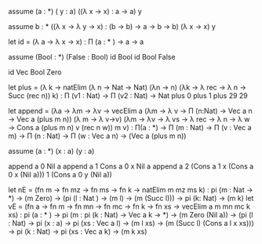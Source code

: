 assume (a : *) ( y : a)
((λ x → x) : a → a) y

assume b : *
((λ x → λ y → x) : (b → b) → a → b → b) (λ x → x) y

let id = (λ a → λ x → x) : Π (a : * ) → a → a

assume (Bool : *) (False : Bool)
id Bool
id Bool False

id Vec Bool Zero

let plus = (λ k → natElim (λ n → Nat → Nat) (λn → n) (λk → λ rec → λ n → Succ (rec n)) k) : Π (v1 : Nat) → Π (v2 : Nat) → Nat
plus 0
plus 1
plus 29 29

let append = (λa → λm → λv → vecElim a (λm → λ v → Π (n:Nat) → Vec a n → Vec a (plus m n)) (λ m → λ v→v) (λm → λv → λ vs → λ rec → λ n → λ w → Cons a (plus m n) v (rec n w)) m v) : Π(a : *) -> Π (m : Nat) -> Π (v : Vec a m) -> Π (n : Nat) -> Π (w : Vec a n) → (Vec a (plus m n))

assume (a : *) (x : a) (y : a)

append a 0 Nil a
append a 1 Cons a 0 x Nil a
append a 2 (Cons a 1 x (Cons a 0 x (Nil a))) 1 (Cons a 0 y (Nil a))

let nE = (fn m -> fn mz -> fn ms -> fn k -> natElim m mz ms k) : pi (m : Nat -> *) -> (m Zero) -> (pi (l : Nat ) -> (m l) -> (m (Succ l))) -> pi (k: Nat) -> (m k)
let vE = (fn a -> fn m -> fn mn -> fn mc -> fn k -> fn xs -> vecElim a m mn mc k xs) : pi (a : * ) -> pi (m : pi (k : Nat) -> Vec a k -> *) -> (m Zero (Nil a)) -> (pi (l : Nat) -> pi (x : a) -> pi (xs : Vec a l) -> (m l xs) -> (m (Succ l) (Cons a l x xs))) -> pi (k : Nat) -> pi (xs : Vec a k) -> (m k xs)
